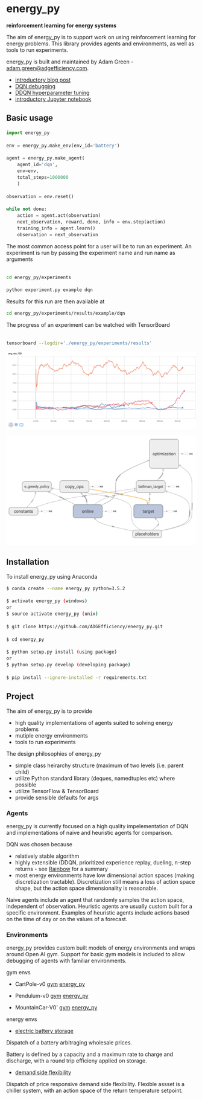 # energy_py

**reinforcement learning for energy systems**

The aim of energy_py is to support work on using reinforcement learning for energy problems.  This library provides agents and environments, as well as tools to run experiments.

energy_py is built and maintained by Adam Green - [adam.green@adgefficiency.com](adam.green@adgefficiency.com).  
- [introductory blog post](http://adgefficiency.com/energy_py-reinforcement-learning-for-energy-systems/)
- [DQN debugging](http://adgefficiency.com/dqn-debugging/)
- [DDQN hyperparameter tuning](http://adgefficiency.com/dqn-tuning/)
- [introductory Jupyter notebook](https://github.com/ADGEfficiency/energy_py/blob/master/notebooks/examples/Q_learning_battery.ipynb)

## Basic usage

```python
import energy_py

env = energy_py.make_env(env_id='battery')

agent = energy_py.make_agent(
    agent_id='dqn',
    env=env,
    total_steps=1000000
    )

observation = env.reset()

while not done:
    action = agent.act(observation)
    next_observation, reward, done, info = env.step(action)
    training_info = agent.learn()
    observation = next_observation
```

The most common access point for a user will be to run an experiment.  An experiment is run by passing the experiment name and run name as arguments

```bash

cd energy_py/experiments

python experiment.py example dqn

```

Results for this run are then available at

``` bash
cd energy_py/experiments/results/example/dqn
```

The progress of an experiment can be watched with TensorBoard

```bash

tensorboard --logdir='./energy_py/experiments/results'

```

![fig](assets/tb1.png)

![fig](assets/graph.png)


## Installation

To install energy_py using Anaconda

```bash
$ conda create --name energy_py python=3.5.2

$ activate energy_py (windows)
or
$ source activate energy_py (unix)

$ git clone https://github.com/ADGEfficiency/energy_py.git

$ cd energy_py

$ python setup.py install (using package)
or
$ python setup.py develop (developing package)

$ pip install --ignore-installed -r requirements.txt

```
## Project 

The aim of energy_py is to provide 
- high quality implementations of agents suited to solving energy problems
- mutiple energy environments
- tools to run experiments

The design philosophies of energy_py
- simple class heirarchy structure (maximum of two levels (i.e. parent child)
- utilize Python standard library (deques, namedtuples etc) where possible
- utilize TensorFlow & TensorBoard
- provide sensible defaults for args

### Agents

energy_py is currently focused on a high quality impelementation of DQN and implementations of naive and heuristic agents for comparison.

DQN was chosen because
- relatively stable algorithm
- highly extensible (DDQN, prioritized experience replay, dueling, n-step returns - see [Rainbow](https://arxiv.org/pdf/1710.02298.pdf) for a summary
- most energy environments have low dimensional action spaces (making discretization tractable).  Discretization still means a loss of action space shape, but the action space dimensionality is reasonable.

Naive agents include an agent that randomly samples the action space, independent of observation.  Heuristic agents are
usually custom built for a specific environment.  Examples of heuristic agents include actions based on the time of day or on the values of a forecast.

### Environments

energy_py provides custom built models of energy environments and wraps around Open AI gym.  Support for basic gym
models is included to allow debugging of agents with familiar environments.

gym envs

- CartPole-v0 [gym](https://github.com/openai/gym/blob/master/gym/envs/classic_control/cartpole.py) [energy_py](https://github.com/ADGEfficiency/energy_py/blob/dev/energy_py/envs/register.py)

- Pendulum-v0 [gym](https://github.com/openai/gym/blob/master/gym/envs/classic_control/pendulum.py) [energy_py](https://github.com/ADGEfficiency/energy_py/blob/dev/energy_py/envs/register.py)

- MountainCar-V0' [gym](https://github.com/openai/gym/blob/master/gym/envs/classic_control/mountain_car.py) [energy_py](https://github.com/ADGEfficiency/energy_py/blob/dev/energy_py/envs/register.py)

energy envs

- [electric battery storage](https://github.com/openai/gym/blob/master/gym/envs/classic_control/mountain_car.p://github.com/ADGEfficiency/energy_py/tree/dev/energy_py/envs/battery)

Dispatch of a battery arbitraging wholesale prices.  

Battery is defined by a capacity and a maximum rate to charge and discharge, with a round trip efficieny applied on storage.

- [demand side flexibility](https://github.com/ADGEfficiency/energy_py/tree/dev/energy_py/envs/flex)

Dispatch of price responsive demand side flexibility.  Flexible assset is a chiller system, with an action space of the return temperature setpoint.

